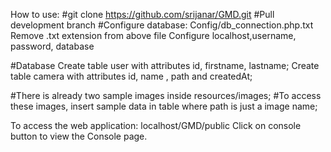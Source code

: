 How to use:
#git clone https://github.com/srijanar/GMD.git
#Pull development branch
#Configure database:
Config/db_connection.php.txt
Remove .txt extension from above file
Configure localhost,username, password, database

#Database
Create table user with attributes id, firstname, lastname;
Create table camera with attributes id, name , path and createdAt;

#There is already two sample images inside resources/images;
#To access these images, insert sample data in table where path is just a image name;



To access the web application:
localhost/GMD/public
Click on console button to view the Console page.
